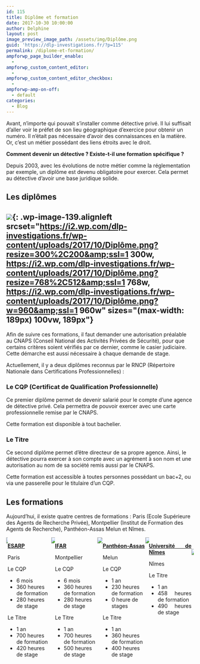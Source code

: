 ```yaml
---
id: 115
title: Diplôme et formation
date: 2017-10-30 10:00:00
author: Delphine
layout: post
image_preview_image_path: /assets/img/Diplôme.png
guid: 'https://dlp-investigations.fr/?p=115'
permalink: /diplome-et-formation/
ampforwp_page_builder_enable:
  -
ampforwp_custom_content_editor:
  -
ampforwp_custom_content_editor_checkbox:
  -
ampforwp-amp-on-off:
  - default
categories:
  - Blog
---
```


Avant, n’importe qui pouvait s’installer comme d&eacute;tective priv&eacute;. Il lui suffisait d’aller voir le pr&eacute;fet de son lieu g&eacute;ographique d’exercice pour obtenir un num&eacute;ro. Il n’&eacute;tait pas n&eacute;cessaire d’avoir des connaissances en la mati&egrave;re. Or, c’est un m&eacute;tier poss&eacute;dant des liens &eacute;troits avec le droit.

**Comment devenir un d&eacute;tective ? Existe-t-il une formation sp&eacute;cifique ?**

Depuis 2003, avec les &eacute;volutions de notre m&eacute;tier comme la r&eacute;glementation par exemple, un dipl&ocirc;me est devenu obligatoire pour exercer. Cela permet au d&eacute;tective d’avoir une base juridique solide.<!--base32-c9gq6t9k68pp8vkhe4u78e1dc9gq6t9k68-base32-->

## Les dipl&ocirc;mes&nbsp;

## ![](https://i2.wp.com/dlp-investigations.fr/wp-content/uploads/2017/10/Diplôme.png?resize=189%2C126&amp;ssl=1){: .wp-image-139.alignleft srcset="https://i2.wp.com/dlp-investigations.fr/wp-content/uploads/2017/10/Diplôme.png?resize=300%2C200&amp;ssl=1 300w, https://i2.wp.com/dlp-investigations.fr/wp-content/uploads/2017/10/Diplôme.png?resize=768%2C512&amp;ssl=1 768w, https://i2.wp.com/dlp-investigations.fr/wp-content/uploads/2017/10/Diplôme.png?w=960&amp;ssl=1 960w" sizes="(max-width: 189px) 100vw, 189px"}

Afin de suivre ces formations, il faut demander une autorisation pr&eacute;alable au CNAPS (Conseil National des Activit&eacute;s Priv&eacute;es de S&eacute;curit&eacute;), pour que certains crit&egrave;res soient v&eacute;rifi&eacute;s par ce dernier, comme le casier judiciaire. Cette d&eacute;marche est aussi n&eacute;cessaire &agrave; chaque demande de stage.

Actuellement, il y a deux dipl&ocirc;mes reconnus par le RNCP (R&eacute;pertoire Nationale dans Certifications Professionnelles) :

### Le CQP (Certificat de Qualification Professionnelle)

Ce premier dipl&ocirc;me permet de devenir salari&eacute; pour le compte d’une agence de d&eacute;tective priv&eacute;. Cela permettra de pouvoir exercer avec une carte professionnelle remise par le CNAPS.

Cette formation est disponible &agrave; tout bachelier.

### Le Titre

Ce second dipl&ocirc;me permet d’&ecirc;tre directeur de sa propre agence. Ainsi, le d&eacute;tective pourra exercer &agrave; son compte avec un agr&eacute;ment &agrave; son nom et une autorisation au nom de sa soci&eacute;t&eacute; remis aussi par le CNAPS.

Cette formation est accessible &agrave; toutes personnes poss&eacute;dant un bac+2, ou via une passerelle pour le titulaire d’un CQP.

## Les formations

Aujourd’hui, il existe quatre centres de formations : Paris (Ecole Sup&eacute;rieure des Agents de Recherche Priv&eacute;e), Montpellier (Institut de Formation des Agents de Recherche), Panth&eacute;on-Assas Melun et N&icirc;mes.

<div class="csRow"><div class="csColumnGap" style="margin: 0px; padding: 0px; float: left; width: 0.729%;"><img style="border: none;" data-recalc-dims="1" src="https://i2.wp.com/dlp-investigations.fr/wp-content/plugins/advanced-wp-columns/assets/js/plugins/views/img/1x1-pixel.png?w=634&amp;ssl=1" /></div><div class="csColumn" style="margin: 0px; padding: 0px; float: left; width: 23.2%;" data-csstartpoint="7" data-csendpoint="230" data-cswidth="23.2%" data-csid="359cbd23-b233-b026-9860-8b06b1880bbe"><p><strong><span style="text-decoration: underline;">ESARP</span></strong></p><p>Paris</p><p>Le CQP</p><ul><li>6 mois</li><li>360 heures de formation</li><li>280 heures de stage</li></ul><p>Le Titre</p><ul><li>1 an</li><li>700 heures de formation</li><li>420 heures de stage</li></ul></div><div class="csColumnGap" style="margin: 0px; padding: 0px; float: left; width: 2.08%;"><img style="border: none;" data-recalc-dims="1" src="https://i2.wp.com/dlp-investigations.fr/wp-content/plugins/advanced-wp-columns/assets/js/plugins/views/img/1x1-pixel.png?w=634&amp;ssl=1" /></div><div class="csColumn" style="margin: 0px; padding: 0px; float: left; width: 22.7%;" data-csstartpoint="250" data-csendpoint="468" data-cswidth="22.7%" data-csid="50fc0700-36e9-fe50-a814-9358c9b49758"><p><strong><span style="text-decoration: underline;">IFAR</span></strong></p><p>Montpellier</p><p>Le CQP</p><ul><li>6 mois</li><li>360 heures de formation</li><li>280 heures de stage</li></ul><p>Le Titre</p><ul><li>1 an</li><li>700 heures de formation</li><li>500 heures de stage</li></ul></div><div class="csColumnGap" style="margin: 0px; padding: 0px; float: left; width: 2.71%;"><img style="border: none;" data-recalc-dims="1" src="https://i2.wp.com/dlp-investigations.fr/wp-content/plugins/advanced-wp-columns/assets/js/plugins/views/img/1x1-pixel.png?w=634&amp;ssl=1" /></div><div class="csColumn" style="margin: 0px; padding: 0px; float: left; width: 22.7%;" data-csstartpoint="494" data-csendpoint="712" data-cswidth="22.7%" data-csid="40f4dbc9-c58d-b77c-9467-b55b8d74ef69"><p><strong><span style="text-decoration: underline;">Panth&eacute;on-Assas</span></strong></p><p>Melun</p><p>Le CQP</p><ul><li>1 an</li><li>230 heures de formation</li><li>0 heure de stages</li></ul><p>Le Titre</p><ul><li>1 an</li><li>360 heures de formation</li><li>400 heures de stage</li></ul></div><div class="csColumnGap" style="margin: 0px; padding: 0px; float: left; width: 1.98%;"><img style="border: none;" data-recalc-dims="1" src="https://i2.wp.com/dlp-investigations.fr/wp-content/plugins/advanced-wp-columns/assets/js/plugins/views/img/1x1-pixel.png?w=634&amp;ssl=1" /></div><div class="csColumn" style="margin: 0px; padding: 0px; float: left; width: 22.7%;" data-csstartpoint="731" data-csendpoint="949" data-cswidth="22.7%" data-csid="a7f7da8d-a8f2-cfb0-8331-752ecdd01dd9"><p style="text-align: justify;"><strong><span style="text-decoration: underline;">Universit&eacute; de N&icirc;mes</span></strong></p><p style="text-align: justify;">N&icirc;mes</p><p style="text-align: justify;">Le Titre</p><ul><li style="text-align: justify;">1 an</li><li style="text-align: justify;">458 heures de formation</li><li style="text-align: justify;">490 heures de stage</li></ul></div></div>

&nbsp;

<div class="csRow"><div class="csColumnGap" style="margin: 0px; padding: 0px; float: left; width: 1.15%;"><img style="border: none;" data-recalc-dims="1" src="https://i2.wp.com/dlp-investigations.fr/wp-content/plugins/advanced-wp-columns/assets/js/plugins/views/img/1x1-pixel.png?w=634&amp;ssl=1" /></div></div>

&nbsp;

&nbsp;